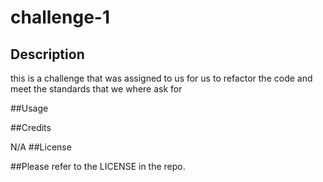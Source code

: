 # challenge-1
## Description
this is a challenge that was assigned to us for us to refactor the code and meet the standards that we where ask for 

##Usage


##Credits

N/A
##License

##Please refer to the LICENSE in the repo.


